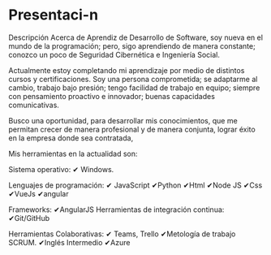 # Presentaci-n
Descripción
Acerca de
Aprendiz de Desarrollo de Software, soy nueva en el mundo de la programación; pero, sigo aprendiendo de manera constante; conozco un poco de Seguridad Cibernética e Ingeniería Social.

Actualmente estoy completando mi aprendizaje por medio de distintos cursos y certificaciones. Soy una persona comprometida; se adaptarme al cambio, trabajo bajo presión; tengo facilidad de trabajo en equipo; siempre con pensamiento proactivo e innovador; buenas capacidades comunicativas.

Busco una oportunidad, para desarrollar mis conocimientos, que me permitan crecer de manera profesional y de manera conjunta, lograr éxito en la empresa donde sea contratada,

Mis herramientas en la actualidad son:

Sistema operativo:
✔ Windows.

Lenguajes de programación:
✔ JavaScript
✔Python
✔Html
✔Node JS
✔Css
✔VueJs
✔angular

Frameworks:
✔AngularJS
Herramientas de integración continua:
✔Git/GitHub

Herramientas Colaborativas:
✔ Teams, Trello
✔Metología de trabajo SCRUM.
✔Inglés Intermedio
✔Azure
